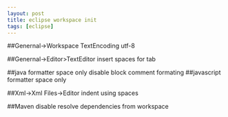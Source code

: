 ```yaml
---
layout: post
title: eclipse workspace init
tags: [eclipse]
---
```


##Genernal->Workspace
TextEncoding  utf-8

##Genernal->Editor>TextEditor
insert spaces for tab

##java formatter
space only
disable block comment formating
##javascript formatter
space only

##Xml->Xml Files->Editor 
indent using spaces

##Maven
disable resolve dependencies from workspace
